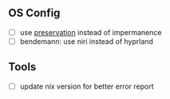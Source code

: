 ## OS Config
- [ ] use [preservation](https://github.com/WilliButz/preservation) instead of impermanence
- [ ] bendemann: use niri instead of hyprland

## Tools
- [ ] update nix version for better error report
